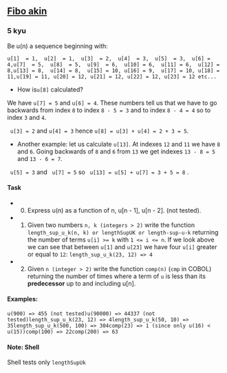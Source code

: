<h2><a href=https://www.codewars.com/kata/5772382d509c65de7e000982/train/javascript target="_blank">Fibo akin</a></h2><h3>5 kyu</h3><p>Be u(n) a sequence beginning with:</p><pre><code>u[1]  = 1,  u[2]  = 1,  u[3]  = 2,  u[4]  = 3,  u[5]  = 3,  u[6] = 4,u[7]  = 5,  u[8]  = 5,  u[9]  = 6,  u[10] = 6,  u[11] = 6,  u[12] = 8,u[13] = 8,  u[14] = 8,  u[15] = 10, u[16] = 9,  u[17] = 10, u[18] = 11,u[19] = 11, u[20] = 12, u[21] = 12, u[22] = 12, u[23] = 12 etc...</code></pre><ul><li>How is<code>u[8]</code> calculated?</li></ul><p>We have <code>u[7] = 5</code> and <code>u[6] = 4</code>. These numbers tell us that we have to go backwards from index <code>8</code> to index <code>8 - 5 = 3</code> and to index <code>8 - 4 = 4</code> so to index <code>3</code> and <code>4</code>.</p><p><code> u[3] = 2</code> and <code>u[4] = 3</code>  hence <code>u[8] = u[3] + u[4] = 2 + 3 = 5</code>.</p><ul><li>Another example: let us calculate <code>u[13]</code>. At indexes <code>12</code> and <code>11</code> we have <code>8</code> and <code>6</code>. Going backwards of <code>8</code> and <code>6</code> from <code>13</code> we get indexes <code>13 - 8 = 5</code> and <code>13 - 6 = 7</code>.</li></ul><p><code> u[5] = 3</code>  and <code> u[7] = 5</code>  so <code> u[13] = u[5] + u[7] = 3 + 5 = 8</code> .</p><h4 id="task">Task</h4><ul><li><ol start="0"><li>Express u(n) as a function of n, u[n - 1], u[n - 2]. (not tested).</li></ol></li><li><ol><li>Given two numbers <code>n, k (integers &gt; 2)</code> write the function <code>length_sup_u_k(n, k) or lengthSupUK or length-sup-u-k</code> returning the number of terms <code>u[i] &gt;= k</code> with <code>1 &lt;= i &lt;= n</code>. If we look above we can see that between <code>u[1]</code> and <code>u[23]</code> we have four <code>u[i]</code> greater or equal to <code>12</code>: <code>length_sup_u_k(23, 12) =&gt; 4</code></li></ol></li><li><ol start="2"><li>Given <code>n (integer &gt; 2)</code> write the function <code>comp(n)</code> (<code>cmp</code> in COBOL) returning the number of times where a term of <code>u</code> is less than its <strong>predecessor</strong> up to and including u[n].</li></ol></li></ul><h4 id="examples">Examples:</h4><pre><code>u(900) =&gt; 455 (not tested)u(90000) =&gt; 44337 (not tested)length_sup_u_k(23, 12) =&gt; 4length_sup_u_k(50, 10) =&gt; 35length_sup_u_k(500, 100) =&gt; 304comp(23) =&gt; 1 (since only u(16) &lt; u(15))comp(100) =&gt; 22comp(200) =&gt; 63</code></pre><h4 id="note-shell">Note: Shell</h4><p>Shell tests only <code>lengthSupUk</code></p>